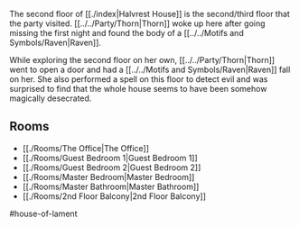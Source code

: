 The second floor of [[./index|Halvrest House]] is the second/third floor that the party visited. [[../../Party/Thorn|Thorn]] woke up here after going missing the first night and found the body of a [[../../Motifs and Symbols/Raven|Raven]].

While exploring the second floor on her own, [[../../Party/Thorn|Thorn]] went to open a door and had a [[../../Motifs and Symbols/Raven|Raven]] fall on her. She also performed a spell on this floor to detect evil and was surprised to find that the whole house seems to have been somehow magically desecrated.

## Rooms
- [[./Rooms/The Office|The Office]]
- [[./Rooms/Guest Bedroom 1|Guest Bedroom 1]]
- [[./Rooms/Guest Bedroom 2|Guest Bedroom 2]]
- [[./Rooms/Master Bedroom|Master Bedroom]]
- [[./Rooms/Master Bathroom|Master Bathroom]]
- [[./Rooms/2nd Floor Balcony|2nd Floor Balcony]]

#house-of-lament